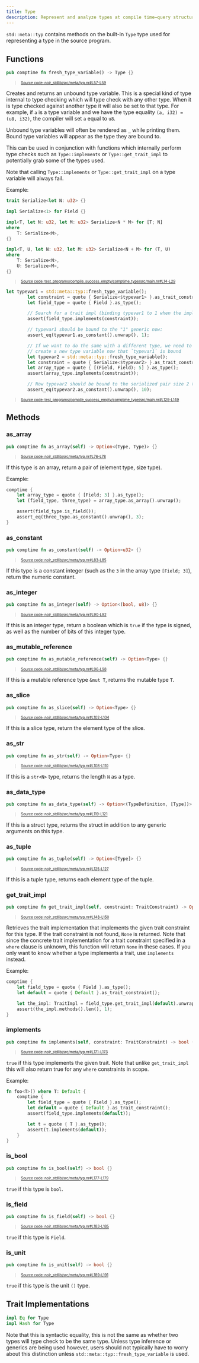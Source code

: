 ```yaml
---
title: Type
description: Represent and analyze types at compile time—query structure, check trait bounds, and resolve trait impls.
---
```


`std::meta::typ` contains methods on the built-in `Type` type used for representing
a type in the source program.

## Functions

```rust title="fresh_type_variable" showLineNumbers 
pub comptime fn fresh_type_variable() -> Type {}
```
> <sup><sub><a href="https://github.com/noir-lang/noir/blob/master/noir_stdlib/src/meta/typ.nr#L57-L59" target="_blank" rel="noopener noreferrer">Source code: noir_stdlib/src/meta/typ.nr#L57-L59</a></sub></sup>


Creates and returns an unbound type variable. This is a special kind of type internal
to type checking which will type check with any other type. When it is type checked
against another type it will also be set to that type. For example, if `a` is a type
variable and we have the type equality `(a, i32) = (u8, i32)`, the compiler will set
`a` equal to `u8`.

Unbound type variables will often be rendered as `_` while printing them. Bound type
variables will appear as the type they are bound to.

This can be used in conjunction with functions which internally perform type checks
such as `Type::implements` or `Type::get_trait_impl` to potentially grab some of the types used.

Note that calling `Type::implements` or `Type::get_trait_impl` on a type variable will always
fail.

Example:

```rust title="serialize-setup" showLineNumbers 
trait Serialize<let N: u32> {}

impl Serialize<1> for Field {}

impl<T, let N: u32, let M: u32> Serialize<N * M> for [T; N]
where
    T: Serialize<M>,
{}

impl<T, U, let N: u32, let M: u32> Serialize<N + M> for (T, U)
where
    T: Serialize<N>,
    U: Serialize<M>,
{}
```
> <sup><sub><a href="https://github.com/noir-lang/noir/blob/master/test_programs/compile_success_empty/comptime_type/src/main.nr#L14-L29" target="_blank" rel="noopener noreferrer">Source code: test_programs/compile_success_empty/comptime_type/src/main.nr#L14-L29</a></sub></sup>

```rust title="fresh-type-variable-example" showLineNumbers 
let typevar1 = std::meta::typ::fresh_type_variable();
        let constraint = quote { Serialize<$typevar1> }.as_trait_constraint();
        let field_type = quote { Field }.as_type();

        // Search for a trait impl (binding typevar1 to 1 when the impl is found):
        assert(field_type.implements(constraint));

        // typevar1 should be bound to the "1" generic now:
        assert_eq(typevar1.as_constant().unwrap(), 1);

        // If we want to do the same with a different type, we need to
        // create a new type variable now that `typevar1` is bound
        let typevar2 = std::meta::typ::fresh_type_variable();
        let constraint = quote { Serialize<$typevar2> }.as_trait_constraint();
        let array_type = quote { [(Field, Field); 5] }.as_type();
        assert(array_type.implements(constraint));

        // Now typevar2 should be bound to the serialized pair size 2 times the array length 5
        assert_eq(typevar2.as_constant().unwrap(), 10);
```
> <sup><sub><a href="https://github.com/noir-lang/noir/blob/master/test_programs/compile_success_empty/comptime_type/src/main.nr#L129-L149" target="_blank" rel="noopener noreferrer">Source code: test_programs/compile_success_empty/comptime_type/src/main.nr#L129-L149</a></sub></sup>


## Methods

### as_array

```rust title="as_array" showLineNumbers 
pub comptime fn as_array(self) -> Option<(Type, Type)> {}
```
> <sup><sub><a href="https://github.com/noir-lang/noir/blob/master/noir_stdlib/src/meta/typ.nr#L76-L78" target="_blank" rel="noopener noreferrer">Source code: noir_stdlib/src/meta/typ.nr#L76-L78</a></sub></sup>


If this type is an array, return a pair of (element type, size type).

Example:

```rust
comptime {
    let array_type = quote { [Field; 3] }.as_type();
    let (field_type, three_type) = array_type.as_array().unwrap();

    assert(field_type.is_field());
    assert_eq(three_type.as_constant().unwrap(), 3);
}
```

### as_constant

```rust title="as_constant" showLineNumbers 
pub comptime fn as_constant(self) -> Option<u32> {}
```
> <sup><sub><a href="https://github.com/noir-lang/noir/blob/master/noir_stdlib/src/meta/typ.nr#L83-L85" target="_blank" rel="noopener noreferrer">Source code: noir_stdlib/src/meta/typ.nr#L83-L85</a></sub></sup>


If this type is a constant integer (such as the `3` in the array type `[Field; 3]`),
return the numeric constant.

### as_integer

```rust title="as_integer" showLineNumbers 
pub comptime fn as_integer(self) -> Option<(bool, u8)> {}
```
> <sup><sub><a href="https://github.com/noir-lang/noir/blob/master/noir_stdlib/src/meta/typ.nr#L90-L92" target="_blank" rel="noopener noreferrer">Source code: noir_stdlib/src/meta/typ.nr#L90-L92</a></sub></sup>


If this is an integer type, return a boolean which is `true`
if the type is signed, as well as the number of bits of this integer type.

### as_mutable_reference

```rust title="as_mutable_reference" showLineNumbers 
pub comptime fn as_mutable_reference(self) -> Option<Type> {}
```
> <sup><sub><a href="https://github.com/noir-lang/noir/blob/master/noir_stdlib/src/meta/typ.nr#L96-L98" target="_blank" rel="noopener noreferrer">Source code: noir_stdlib/src/meta/typ.nr#L96-L98</a></sub></sup>


If this is a mutable reference type `&mut T`, returns the mutable type `T`.

### as_slice

```rust title="as_slice" showLineNumbers 
pub comptime fn as_slice(self) -> Option<Type> {}
```
> <sup><sub><a href="https://github.com/noir-lang/noir/blob/master/noir_stdlib/src/meta/typ.nr#L102-L104" target="_blank" rel="noopener noreferrer">Source code: noir_stdlib/src/meta/typ.nr#L102-L104</a></sub></sup>


If this is a slice type, return the element type of the slice.

### as_str

```rust title="as_str" showLineNumbers 
pub comptime fn as_str(self) -> Option<Type> {}
```
> <sup><sub><a href="https://github.com/noir-lang/noir/blob/master/noir_stdlib/src/meta/typ.nr#L108-L110" target="_blank" rel="noopener noreferrer">Source code: noir_stdlib/src/meta/typ.nr#L108-L110</a></sub></sup>


If this is a `str<N>` type, returns the length `N` as a type.

### as_data_type

```rust title="as_data_type" showLineNumbers 
pub comptime fn as_data_type(self) -> Option<(TypeDefinition, [Type])> {}
```
> <sup><sub><a href="https://github.com/noir-lang/noir/blob/master/noir_stdlib/src/meta/typ.nr#L119-L121" target="_blank" rel="noopener noreferrer">Source code: noir_stdlib/src/meta/typ.nr#L119-L121</a></sub></sup>


If this is a struct type, returns the struct in addition to
any generic arguments on this type.

### as_tuple

```rust title="as_tuple" showLineNumbers 
pub comptime fn as_tuple(self) -> Option<[Type]> {}
```
> <sup><sub><a href="https://github.com/noir-lang/noir/blob/master/noir_stdlib/src/meta/typ.nr#L125-L127" target="_blank" rel="noopener noreferrer">Source code: noir_stdlib/src/meta/typ.nr#L125-L127</a></sub></sup>


If this is a tuple type, returns each element type of the tuple.

### get_trait_impl

```rust title="get_trait_impl" showLineNumbers 
pub comptime fn get_trait_impl(self, constraint: TraitConstraint) -> Option<TraitImpl> {}
```
> <sup><sub><a href="https://github.com/noir-lang/noir/blob/master/noir_stdlib/src/meta/typ.nr#L148-L150" target="_blank" rel="noopener noreferrer">Source code: noir_stdlib/src/meta/typ.nr#L148-L150</a></sub></sup>


Retrieves the trait implementation that implements the given
trait constraint for this type. If the trait constraint is not
found, `None` is returned. Note that since the concrete trait implementation
for a trait constraint specified in a `where` clause is unknown,
this function will return `None` in these cases. If you only want to know
whether a type implements a trait, use `implements` instead.

Example:

```rust
comptime {
    let field_type = quote { Field }.as_type();
    let default = quote { Default }.as_trait_constraint();

    let the_impl: TraitImpl = field_type.get_trait_impl(default).unwrap();
    assert(the_impl.methods().len(), 1);
}
```

### implements

```rust title="implements" showLineNumbers 
pub comptime fn implements(self, constraint: TraitConstraint) -> bool {}
```
> <sup><sub><a href="https://github.com/noir-lang/noir/blob/master/noir_stdlib/src/meta/typ.nr#L171-L173" target="_blank" rel="noopener noreferrer">Source code: noir_stdlib/src/meta/typ.nr#L171-L173</a></sub></sup>


`true` if this type implements the given trait. Note that unlike
`get_trait_impl` this will also return true for any `where` constraints
in scope.

Example:

```rust
fn foo<T>() where T: Default {
    comptime {
        let field_type = quote { Field }.as_type();
        let default = quote { Default }.as_trait_constraint();
        assert(field_type.implements(default));

        let t = quote { T }.as_type();
        assert(t.implements(default));
    }
}
```

### is_bool

```rust title="is_bool" showLineNumbers 
pub comptime fn is_bool(self) -> bool {}
```
> <sup><sub><a href="https://github.com/noir-lang/noir/blob/master/noir_stdlib/src/meta/typ.nr#L177-L179" target="_blank" rel="noopener noreferrer">Source code: noir_stdlib/src/meta/typ.nr#L177-L179</a></sub></sup>


`true` if this type is `bool`.

### is_field

```rust title="is_field" showLineNumbers 
pub comptime fn is_field(self) -> bool {}
```
> <sup><sub><a href="https://github.com/noir-lang/noir/blob/master/noir_stdlib/src/meta/typ.nr#L183-L185" target="_blank" rel="noopener noreferrer">Source code: noir_stdlib/src/meta/typ.nr#L183-L185</a></sub></sup>


`true` if this type is `Field`.

### is_unit

```rust title="is_unit" showLineNumbers 
pub comptime fn is_unit(self) -> bool {}
```
> <sup><sub><a href="https://github.com/noir-lang/noir/blob/master/noir_stdlib/src/meta/typ.nr#L189-L191" target="_blank" rel="noopener noreferrer">Source code: noir_stdlib/src/meta/typ.nr#L189-L191</a></sub></sup>


`true` if this type is the unit `()` type.

## Trait Implementations

```rust
impl Eq for Type
impl Hash for Type
```
Note that this is syntactic equality, this is not the same as whether two types will type check
to be the same type. Unless type inference or generics are being used however, users should not
typically have to worry about this distinction unless `std::meta::typ::fresh_type_variable` is used.
